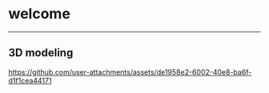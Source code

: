 # welcome 
--------------------------------------------------------------------------------




## 3D modeling 


https://github.com/user-attachments/assets/de1958e2-6002-40e8-ba6f-d1f1cea44171

